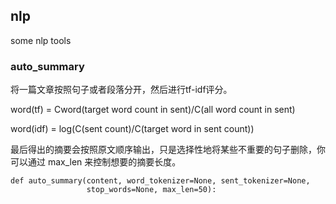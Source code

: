 ## nlp
some nlp tools

### auto_summary
将一篇文章按照句子或者段落分开，然后进行tf-idf评分。

word(tf) = Cword(target word count in sent)/C(all word count in sent)

word(idf) = log(C(sent count)/C(target word in sent count))

最后得出的摘要会按照原文顺序输出，只是选择性地将某些不重要的句子删除，你可以通过 max_len 来控制想要的摘要长度。


```
def auto_summary(content, word_tokenizer=None, sent_tokenizer=None,
                 stop_words=None, max_len=50):
```